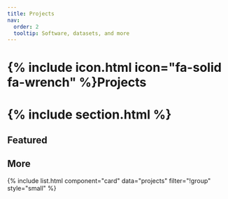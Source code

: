 ```yaml
---
title: Projects
nav:
  order: 2
  tooltip: Software, datasets, and more
---
```


<h1 markdown="0">{% include icon.html icon="fa-solid fa-wrench" %}Projects<h1>

<!-- {% include search-info.html %} -->

{% include section.html %}

## Featured

<!-- {% include list.html component="card" data="projects" filter="group == 'featured'" %} -->

<!-- {% include section.html %} -->

## More

{% include list.html component="card" data="projects" filter="!group" style="small" %}
